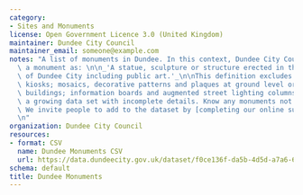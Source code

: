 ```yaml
---
category:
- Sites and Monuments
license: Open Government Licence 3.0 (United Kingdom)
maintainer: Dundee City Council
maintainer_email: someone@example.com
notes: "A list of monuments in Dundee. In this context, Dundee City Council defines\
  \ a monument as: \n\n_'A statue, sculpture or structure erected in the public domain\
  \ of Dundee City including public art.'_\n\nThis definition excludes: advertising\
  \ kiosks; mosaics, decorative patterns and plaques at ground level or attached to\
  \ buildings; information boards and augmented street lighting columns.\n\nThis is\
  \ a growing data set with incomplete details. Know any monuments not on the list?\
  \ We invite people to add to the dataset by [completing our online survey](https://survey123.arcgis.com/share/4eff890a79fb4c2d842d5972a7f31815).\n\
  \n"
organization: Dundee City Council
resources:
- format: CSV
  name: Dundee Monuments CSV
  url: https://data.dundeecity.gov.uk/dataset/f0ce136f-da5b-4d5d-a7a6-6fea9a913bbe/resource/75ec80d4-57e7-4696-a6e5-1011a30f7019/download/monuments_transformed.csv
schema: default
title: Dundee Monuments
---
```

